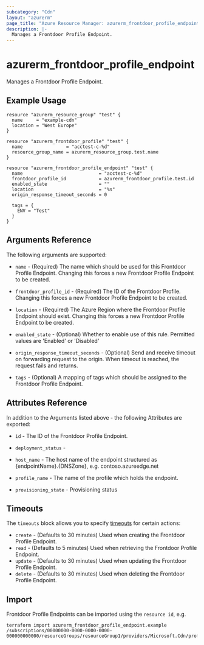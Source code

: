 ```yaml
---
subcategory: "Cdn"
layout: "azurerm"
page_title: "Azure Resource Manager: azurerm_frontdoor_profile_endpoint"
description: |-
  Manages a Frontdoor Profile Endpoint.
---
```


# azurerm_frontdoor_profile_endpoint

Manages a Frontdoor Profile Endpoint.

## Example Usage

```hcl
resource "azurerm_resource_group" "test" {
  name     = "example-cdn"
  location = "West Europe"
}

resource "azurerm_frontdoor_profile" "test" {
  name                = "acctest-c-%d"
  resource_group_name = azurerm_resource_group.test.name
}

resource "azurerm_frontdoor_profile_endpoint" "test" {
  name                            = "acctest-c-%d"
  frontdoor_profile_id            = azurerm_frontdoor_profile.test.id
  enabled_state                   = ""
  location                        = "%s"
  origin_response_timeout_seconds = 0

  tags = {
    ENV = "Test"
  }
}
```

## Arguments Reference

The following arguments are supported:

* `name` - (Required) The name which should be used for this Frontdoor Profile Endpoint. Changing this forces a new Frontdoor Profile Endpoint to be created.

* `frontdoor_profile_id` - (Required) The ID of the Frontdoor Profile. Changing this forces a new Frontdoor Profile Endpoint to be created.

* `location` - (Required) The Azure Region where the Frontdoor Profile Endpoint should exist. Changing this forces a new Frontdoor Profile Endpoint to be created.

* `enabled_state` - (Optional) Whether to enable use of this rule. Permitted values are 'Enabled' or 'Disabled'

* `origin_response_timeout_seconds` - (Optional) Send and receive timeout on forwarding request to the origin. When timeout is reached, the request fails and returns.

* `tags` - (Optional) A mapping of tags which should be assigned to the Frontdoor Profile Endpoint.

## Attributes Reference

In addition to the Arguments listed above - the following Attributes are exported:

* `id` - The ID of the Frontdoor Profile Endpoint.

* `deployment_status` - 

* `host_name` - The host name of the endpoint structured as {endpointName}.{DNSZone}, e.g. contoso.azureedge.net

* `profile_name` - The name of the profile which holds the endpoint.

* `provisioning_state` - Provisioning status

## Timeouts

The `timeouts` block allows you to specify [timeouts](https://www.terraform.io/docs/configuration/resources.html#timeouts) for certain actions:

* `create` - (Defaults to 30 minutes) Used when creating the Frontdoor Profile Endpoint.
* `read` - (Defaults to 5 minutes) Used when retrieving the Frontdoor Profile Endpoint.
* `update` - (Defaults to 30 minutes) Used when updating the Frontdoor Profile Endpoint.
* `delete` - (Defaults to 30 minutes) Used when deleting the Frontdoor Profile Endpoint.

## Import

Frontdoor Profile Endpoints can be imported using the `resource id`, e.g.

```shell
terraform import azurerm_frontdoor_profile_endpoint.example /subscriptions/00000000-0000-0000-0000-000000000000/resourceGroups/resourceGroup1/providers/Microsoft.Cdn/profiles/profile1/afdEndpoints/endpoint1
```
